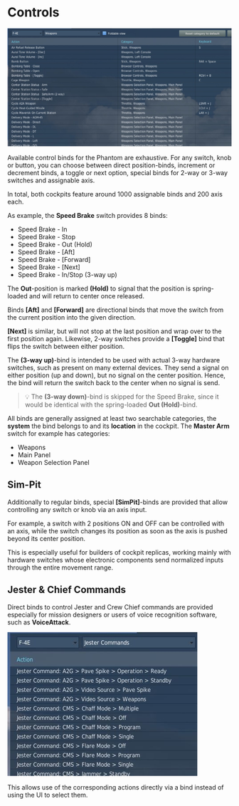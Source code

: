 # Controls

![Controls Overview](../img/controls_overview.jpg)

Available control binds for the Phantom are exhaustive. For any switch, knob or button, you can
choose between direct position-binds, increment or decrement binds, a toggle or next option,
special binds for 2-way or 3-way switches and assignable axis.

In total, both cockpits feature around 1000 assignable binds and 200 axis each.

As example, the **Speed Brake** switch provides 8 binds:

* Speed Brake - In
* Speed Brake - Stop
* Speed Brake - Out (Hold)
* Speed Brake - [Aft]
* Speed Brake - [Forward]
* Speed Brake - [Next]
* Speed Brake - In/Stop (3-way up)

The **Out**-position is marked **(Hold)** to signal that the position is
spring-loaded and will return to center once released.

Binds **[Aft]** and **[Forward]** are directional binds that move the switch
from the current position into the given direction.

**[Next]** is similar,
but will not stop at the last position and wrap over to the first position again.
Likewise, 2-way switches provide a **[Toggle]** bind that flips the switch between
either position.

The **(3-way up)**-bind is intended to be used with actual 3-way hardware switches,
such as present on many external devices.
They send a signal on either position (up and down), but no signal on the center position.
Hence, the bind will return the switch back to the center when no signal is send.

> 💡 The **(3-way down)**-bind is skipped for the Speed Brake, since it would be
> identical with the spring-loaded **Out (Hold)**-bind.

All binds are generally assigned at least two searchable categories,
the **system** the bind belongs to and its **location** in the cockpit.
The **Master Arm** switch for example has categories:

* Weapons
* Main Panel
* Weapon Selection Panel

## Sim-Pit

Additionally to regular binds, special **[SimPit]**-binds are provided that allow controlling
any switch or knob via an axis input.

For example, a switch with 2 positions ON and OFF can be controlled with an axis,
while the switch changes its position as soon as the axis is pushed beyond its center position.

This is especially useful for builders of cockpit replicas, working mainly
with hardware switches whose electronic components send normalized inputs
through the entire movement range.

## Jester & Chief Commands

Direct binds to control Jester and Crew Chief commands are provided especially
for mission designers or users of voice recognition software, such as **VoiceAttack**.

![Jester Commands](../img/jester_commands_binds.jpg)

This allows use of the corresponding actions directly via a bind instead of
using the UI to select them.
